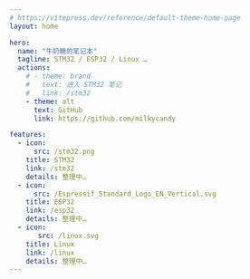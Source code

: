 ```yaml
---
# https://vitepress.dev/reference/default-theme-home-page
layout: home

hero:
  name: "牛奶糖的笔记本"
  tagline: STM32 / ESP32 / Linux …
  actions:
    # - theme: brand
    #   text: 进入 STM32 笔记
    #   link: /stm32
    - theme: alt
      text: GitHub
      link: https://github.com/milkycandy

features:
  - icon:
      src: /stm32.png
    title: STM32
    link: /stm32
    details: 整理中…
  - icon:
      src: /Espressif_Standard_Logo_EN_Vertical.svg
    title: ESP32
    link: /esp32
    details: 整理中…
  - icon:
       src: /linux.svg
    title: Linux
    link: /linux
    details: 整理中…
---
```


